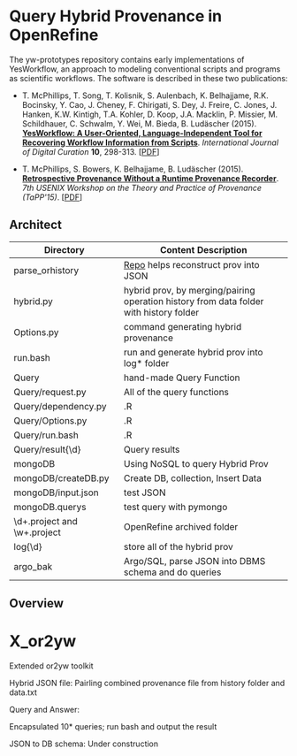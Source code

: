 Query Hybrid Provenance in OpenRefine
======================


The yw-prototypes repository contains early implementations of YesWorkflow, an approach to modeling conventional scripts and programs as scientific workflows.  The software is described in these two publications:

* T. McPhillips, T. Song, T. Kolisnik, S. Aulenbach, K. Belhajjame, R.K. Bocinsky, Y. Cao, J. Cheney, F. Chirigati, S. Dey, J. Freire, C. Jones, J. Hanken, K.W. Kintigh, T.A. Kohler, D. Koop, J.A. Macklin, P. Missier, M. Schildhauer, C. Schwalm, Y. Wei, M. Bieda, B. Ludäscher (2015). **[YesWorkflow: A User-Oriented, Language-Independent Tool for Recovering Workflow Information from Scripts](http://ijdc.net/index.php/ijdc/article/view/10.1.298)**. *International Journal of Digital Curation* **10**, 298-313. [[PDF](http://ijdc.net/index.php/ijdc/article/download/10.1.298/401)]

* T. McPhillips, S. Bowers, K. Belhajjame, B. Ludäscher (2015). **[Retrospective Provenance Without a Runtime Provenance Recorder](https://www.usenix.org/conference/tapp15/workshop-program/presentation/mcphillips)**. *7th USENIX Workshop on the Theory and Practice of Provenance (TaPP'15)*. [[PDF](https://www.usenix.org/system/files/tapp15-mcphillips.pdf)]


Architect
---------
Directory                      | Content Description |
-------------------------------|-------------------------------------------------------------------------------------------|
parse_orhistory                | [Repo](https://github.com/LanLi2017/parse_orhistory) helps reconstruct prov into JSON     |
hybrid.py                      | hybrid prov, by merging/pairing operation history from data folder with history folder    | 
Options.py                     | command generating hybrid provenance                                                      | 
run.bash                       | run and generate hybrid prov into log* folder                                             | 
Query                          | hand-made Query Function                                                                  |
Query/request.py               | All of the query functions                                                                | 
Query/dependency.py            | .R       | 
Query/Options.py               | .R       |
Query/run.bash                 | .R       |
Query/result{\d}               | Query results       | 
mongoDB                        | Using NoSQL to query Hybrid Prov       | 
mongoDB/createDB.py            | Create DB, collection, Insert Data |
mongoDB/input.json             | test JSON       | 
mongoDB.querys                 | test query with pymongo      |
\d+.project and \w+.project    | OpenRefine archived folder      |
log{\d}                        | store all of the hybrid prov      |
argo_bak                       | Argo/SQL, parse JSON into DBMS schema and do queries |



Overview
--------


# X_or2yw
Extended or2yw toolkit 

Hybrid JSON file:
Pairling combined provenance file from history folder and data.txt

Query and Answer:

Encapsulated 10* queries; 
run bash and output the result


JSON to DB schema:
Under construction
